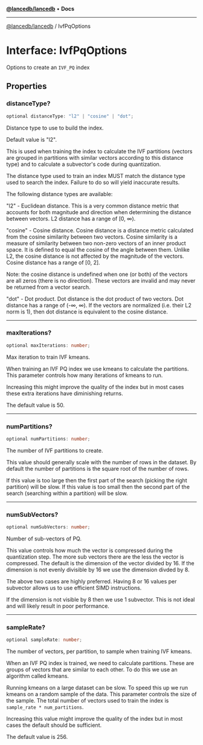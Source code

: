 [**@lancedb/lancedb**](../README.md) • **Docs**

***

[@lancedb/lancedb](../globals.md) / IvfPqOptions

# Interface: IvfPqOptions

Options to create an `IVF_PQ` index

## Properties

### distanceType?

```ts
optional distanceType: "l2" | "cosine" | "dot";
```

Distance type to use to build the index.

Default value is "l2".

This is used when training the index to calculate the IVF partitions
(vectors are grouped in partitions with similar vectors according to this
distance type) and to calculate a subvector's code during quantization.

The distance type used to train an index MUST match the distance type used
to search the index.  Failure to do so will yield inaccurate results.

The following distance types are available:

"l2" - Euclidean distance. This is a very common distance metric that
accounts for both magnitude and direction when determining the distance
between vectors. L2 distance has a range of [0, ∞).

"cosine" - Cosine distance.  Cosine distance is a distance metric
calculated from the cosine similarity between two vectors. Cosine
similarity is a measure of similarity between two non-zero vectors of an
inner product space. It is defined to equal the cosine of the angle
between them.  Unlike L2, the cosine distance is not affected by the
magnitude of the vectors.  Cosine distance has a range of [0, 2].

Note: the cosine distance is undefined when one (or both) of the vectors
are all zeros (there is no direction).  These vectors are invalid and may
never be returned from a vector search.

"dot" - Dot product. Dot distance is the dot product of two vectors. Dot
distance has a range of (-∞, ∞). If the vectors are normalized (i.e. their
L2 norm is 1), then dot distance is equivalent to the cosine distance.

***

### maxIterations?

```ts
optional maxIterations: number;
```

Max iteration to train IVF kmeans.

When training an IVF PQ index we use kmeans to calculate the partitions.  This parameter
controls how many iterations of kmeans to run.

Increasing this might improve the quality of the index but in most cases these extra
iterations have diminishing returns.

The default value is 50.

***

### numPartitions?

```ts
optional numPartitions: number;
```

The number of IVF partitions to create.

This value should generally scale with the number of rows in the dataset.
By default the number of partitions is the square root of the number of
rows.

If this value is too large then the first part of the search (picking the
right partition) will be slow.  If this value is too small then the second
part of the search (searching within a partition) will be slow.

***

### numSubVectors?

```ts
optional numSubVectors: number;
```

Number of sub-vectors of PQ.

This value controls how much the vector is compressed during the quantization step.
The more sub vectors there are the less the vector is compressed.  The default is
the dimension of the vector divided by 16.  If the dimension is not evenly divisible
by 16 we use the dimension divded by 8.

The above two cases are highly preferred.  Having 8 or 16 values per subvector allows
us to use efficient SIMD instructions.

If the dimension is not visible by 8 then we use 1 subvector.  This is not ideal and
will likely result in poor performance.

***

### sampleRate?

```ts
optional sampleRate: number;
```

The number of vectors, per partition, to sample when training IVF kmeans.

When an IVF PQ index is trained, we need to calculate partitions.  These are groups
of vectors that are similar to each other.  To do this we use an algorithm called kmeans.

Running kmeans on a large dataset can be slow.  To speed this up we run kmeans on a
random sample of the data.  This parameter controls the size of the sample.  The total
number of vectors used to train the index is `sample_rate * num_partitions`.

Increasing this value might improve the quality of the index but in most cases the
default should be sufficient.

The default value is 256.
